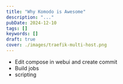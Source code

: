 ```yaml
---
title: "Why Komodo is Awesome"
description: "..."
pubDate: 2024-12-10
tags: []
keywords: []
draft: true
cover: ./images/traefik-multi-host.png
---
```


- Edit compose in webui and create commit
- Build jobs
- scripting
